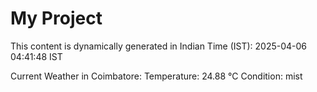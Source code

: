 # My Project

This content is dynamically generated in Indian Time (IST): 2025-04-06 04:41:48 IST


Current Weather in Coimbatore:
Temperature: 24.88 °C
Condition: mist
